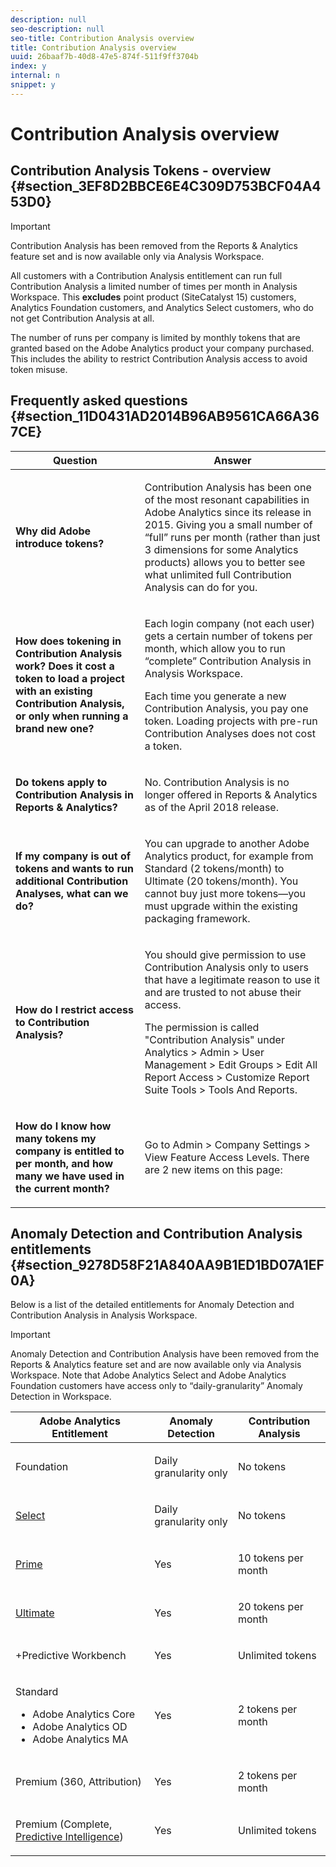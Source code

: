 ```yaml
---
description: null
seo-description: null
seo-title: Contribution Analysis overview
title: Contribution Analysis overview
uuid: 26baaf7b-40d8-47e5-874f-511f9ff3704b
index: y
internal: n
snippet: y
---
```


# Contribution Analysis overview

## Contribution Analysis Tokens - overview {#section_3EF8D2BBCE6E4C309D753BCF04A453D0}

>[!IMPORTANT]
>
>Contribution Analysis has been removed from the Reports & Analytics feature set and is now available only via Analysis Workspace.

All customers with a Contribution Analysis entitlement can run full Contribution Analysis a limited number of times per month in Analysis Workspace. This **excludes** point product (SiteCatalyst 15) customers, Analytics Foundation customers, and Analytics Select customers, who do not get Contribution Analysis at all.

The number of runs per company is limited by monthly tokens that are granted based on the Adobe Analytics product your company purchased. This includes the ability to restrict Contribution Analysis access to avoid token misuse.

## Frequently asked questions {#section_11D0431AD2014B96AB9561CA66A367CE}

<table id="table_357775E5058644099E26B15A6790E8AF"> 
 <thead> 
  <tr> 
   <th colname="col1" class="entry"> Question </th> 
   <th colname="col2" class="entry"> Answer </th> 
  </tr>
 </thead>
 <tbody> 
  <tr> 
   <td colname="col1"> <p><b>Why did Adobe introduce tokens? </b> </p> </td> 
   <td colname="col2"> <p>Contribution Analysis has been one of the most resonant capabilities in Adobe Analytics since its release in 2015. Giving you a small number of “full” runs per month (rather than just 3 dimensions for some Analytics products) allows you to better see what unlimited full Contribution Analysis can do for you. </p> </td> 
  </tr> 
  <tr> 
   <td colname="col1"> <p><b>How does tokening in Contribution Analysis work? Does it cost a token to load a project with an existing Contribution Analysis, or only when running a brand new one?</b> </p> </td> 
   <td colname="col2"> <p>Each login company (not each user) gets a certain number of tokens per month, which allow you to run “complete” Contribution Analysis in Analysis Workspace. </p> <p>Each time you generate a new Contribution Analysis, you pay one token. Loading projects with pre-run Contribution Analyses does not cost a token. </p> </td> 
  </tr> 
  <tr> 
   <td colname="col1"> <p><b>Do tokens apply to Contribution Analysis in Reports &amp; Analytics?</b> </p> </td> 
   <td colname="col2"> <p>No. Contribution Analysis is no longer offered in Reports &amp; Analytics as of the April 2018 release. </p> </td> 
  </tr> 
  <tr> 
   <td colname="col1"> <p><b>If my company is out of tokens and wants to run additional Contribution Analyses, what can we do?</b> </p> </td> 
   <td colname="col2"> <p>You can upgrade to another Adobe Analytics product, for example from Standard (2 tokens/month) to Ultimate (20 tokens/month). You cannot buy just more tokens—you must upgrade within the existing packaging framework. </p> </td> 
  </tr> 
  <tr> 
   <td colname="col1"> <p><b>How do I restrict access to Contribution Analysis?</b> </p> </td> 
   <td colname="col2"> <p>You should give permission to use Contribution Analysis only to users that have a legitimate reason to use it and are trusted to not abuse their access. </p> <p>The permission is called "Contribution Analysis" under <span class="ignoretag"><span class="uicontrol"> Analytics</span> &gt; <span class="uicontrol"> Admin</span> &gt; <span class="uicontrol"> User Management</span> &gt; <span class="uicontrol"> Edit Groups</span> &gt; <span class="uicontrol"> Edit All Report Access</span> &gt; <span class="uicontrol"> Customize Report Suite Tools</span>  &gt; <span class="uicontrol"> Tools And Reports</span></span>. </p> </td> 
  </tr> 
  <tr> 
   <td colname="col1"> <p><b>How do I know how many tokens my company is entitled to per month, and how many we have used in the current month?</b> </p> </td> 
   <td colname="col2"> <p>Go to <span class="ignoretag"><span class="uicontrol"> Admin</span> &gt; <span class="uicontrol"> Company Settings</span> &gt; <span class="uicontrol"> View Feature Access Levels</span></span>. There are 2 new items on this page: </p> <p style="text-align: center;"><img placement="break" align="left" href="assets/ca_access_level.png" id="image_16012FE1162C485EA768D175F43D7563" width="500px" /> </p> </td> 
  </tr> 
 </tbody> 
</table>

## Anomaly Detection and Contribution Analysis entitlements {#section_9278D58F21A840AA9B1ED1BD07A1EF0A}

Below is a list of the detailed entitlements for Anomaly Detection and Contribution Analysis in Analysis Workspace.

>[!IMPORTANT]
>
>Anomaly Detection and Contribution Analysis have been removed from the Reports & Analytics feature set and are now available only via Analysis Workspace. Note that Adobe Analytics Select and Adobe Analytics Foundation customers have access only to “daily-granularity” Anomaly Detection in Workspace.

<table id="table_5C9B7E4AE82640B5A913519E576889B5"> 
 <thead> 
  <tr> 
   <th colname="col1" class="entry"> Adobe Analytics Entitlement </th> 
   <th colname="col2" class="entry"> Anomaly Detection </th> 
   <th colname="col3" class="entry"> Contribution Analysis </th> 
  </tr>
 </thead>
 <tbody> 
  <tr> 
   <td colname="col1"> <p>Foundation </p> </td> 
   <td colname="col2"> <p>Daily granularity only </p> </td> 
   <td colname="col3" colsep="1"> <p>No tokens </p> </td> 
  </tr> 
  <tr> 
   <td colname="col1"> <p><a href="http://www.adobe.com/data-analytics-cloud/analytics/select.html?promoid=B4XQ3X7G&amp;mv=other" format="html" scope="external"> Select </a> </p> </td> 
   <td colname="col2"> <p>Daily granularity only </p> </td> 
   <td colname="col3"> <p>No tokens </p> </td> 
  </tr> 
  <tr> 
   <td colname="col1"> <p><a href="http://www.adobe.com/data-analytics-cloud/analytics/prime.html?promoid=91BF51TR&amp;mv=other" format="html" scope="external"> Prime </a> </p> </td> 
   <td colname="col2"> <p>Yes </p> </td> 
   <td colname="col3"> <p>10 tokens per month </p> </td> 
  </tr> 
  <tr> 
   <td colname="col1"> <p><a href="http://www.adobe.com/data-analytics-cloud/analytics/ultimate.html?promoid=8N4B5F1V&amp;mv=other" format="html" scope="external"> Ultimate</a> </p> </td> 
   <td colname="col2"> <p>Yes </p> </td> 
   <td colname="col3"> <p>20 tokens per month </p> </td> 
  </tr> 
  <tr> 
   <td colname="col1"> <p>+Predictive Workbench </p> </td> 
   <td colname="col2"> <p>Yes </p> </td> 
   <td colname="col3"> <p>Unlimited tokens </p> </td> 
  </tr> 
  <tr> 
   <td colname="col1"> <p>Standard </p> 
    <ul id="ul_73D52020793B44868C9CE0F90893075D"> 
     <li id="li_21EE0871C87E43C8B781219B2BA0FA74">Adobe Analytics Core </li> 
     <li id="li_AB3593200F33439BAEE8FEB13CAE57F4">Adobe Analytics OD </li> 
     <li id="li_2B7D625519BC4A4CB598C95F15D3029B">Adobe Analytics MA </li> 
    </ul> </td> 
   <td colname="col2"> <p>Yes </p> </td> 
   <td colname="col3"> <p>2 tokens per month </p> </td> 
  </tr> 
  <tr> 
   <td colname="col1"> <p>Premium (360, Attribution) </p> </td> 
   <td colname="col2"> <p>Yes </p> </td> 
   <td colname="col3"> <p>2 tokens per month </p> </td> 
  </tr> 
  <tr> 
   <td colname="col1"> <p>Premium (Complete, <a href="http://www.adobe.com/data-analytics-cloud/analytics/predictive-intelligence.html" format="html" scope="external"> Predictive Intelligence</a>) </p> </td> 
   <td colname="col2"> <p>Yes </p> </td> 
   <td colname="col3"> <p>Unlimited tokens </p> </td> 
  </tr> 
 </tbody> 
</table>

